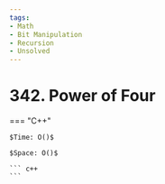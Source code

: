 ```yaml
---
tags:
- Math
- Bit Manipulation
- Recursion
- Unsolved
---
```



# 342. Power of Four

=== "C++"

    $Time: O()$

    $Space: O()$

    ``` c++
    ```